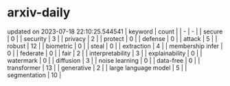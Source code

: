 # arxiv-daily
updated on 2023-07-18 22:10:25.544541
| keyword | count |
| - | - |
| secure | 0 |
| security | 3 |
| privacy | 2 |
| protect | 0 |
| defense | 0 |
| attack | 5 |
| robust | 12 |
| biometric | 0 |
| steal | 0 |
| extraction | 4 |
| membership infer | 0 |
| federate | 0 |
| fair | 2 |
| interpretability | 3 |
| explainability | 0 |
| watermark | 0 |
| diffusion | 3 |
| noise learning | 0 |
| data-free | 0 |
| transformer | 13 |
| generative | 2 |
| large language model | 5 |
| segmentation | 10 |
